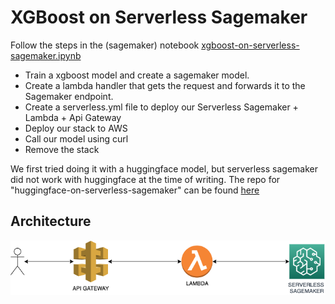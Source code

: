 # XGBoost on Serverless Sagemaker

Follow the steps in the (sagemaker) notebook [xgboost-on-serverless-sagemaker.ipynb](xgboost-on-serverless-sagemaker.ipynb)

- Train a xgboost model and create a sagemaker model.
- Create a lambda handler that gets the request and forwards it to the Sagemaker endpoint.
- Create a serverless.yml file to deploy our Serverless Sagemaker + Lambda + Api Gateway
- Deploy our stack to AWS
- Call our model using curl
- Remove the stack

We first tried doing it with a huggingface model, but serverless sagemaker did not work with huggingface at the time of writing.
The repo for "huggingface-on-serverless-sagemaker" can be found [here](https://github.com/vincentclaes/huggingface-on-serverless-sagemaker)

## Architecture

![assets/serverless-sagemaker.drawio.png](assets/serverless-sagemaker.drawio.png)